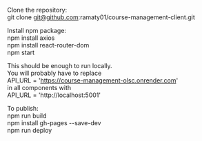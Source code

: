 Clone the repository:  
git clone git@github.com:ramaty01/course-management-client.git  

Install npm package:  
npm install axios  
npm install react-router-dom  
npm start  
  
This should be enough to run locally.  
You will probably have to replace  
API_URL = 'https://course-management-olsc.onrender.com'  
in all components with  
API_URL = 'http://localhost:5001'  
    
To publish:  
npm run build  
npm install gh-pages --save-dev  
npm run deploy  
  